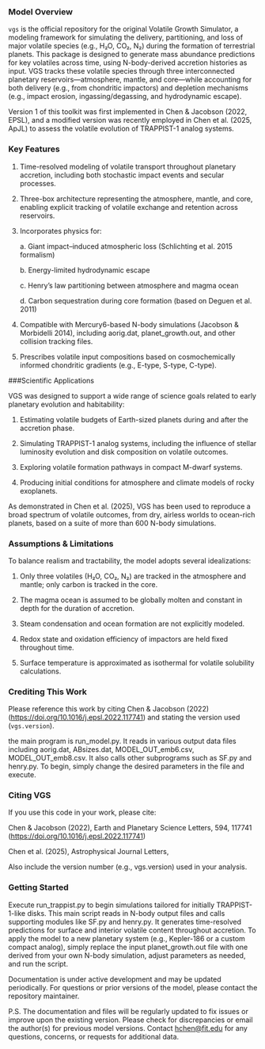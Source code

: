### Model Overview
`vgs` is the official repository for the original Volatile Growth Simulator, a modeling framework for simulating the delivery, partitioning, and loss of major volatile species (e.g., H₂O, CO₂, N₂) during the formation of terrestrial planets. This package is designed to generate mass abundance predictions for key volatiles across time, using N-body-derived accretion histories as input. VGS tracks these volatile species through three interconnected planetary reservoirs—atmosphere, mantle, and core—while accounting for both delivery (e.g., from chondritic impactors) and depletion mechanisms (e.g., impact erosion, ingassing/degassing, and hydrodynamic escape).

Version 1 of this toolkit was first implemented in Chen & Jacobson (2022, EPSL), and a modified version was recently employed in Chen et al. (2025, ApJL) to assess the volatile evolution of TRAPPIST-1 analog systems.


### Key Features

1. Time-resolved modeling of volatile transport throughout planetary accretion, including both stochastic impact events and secular processes.

2. Three-box architecture representing the atmosphere, mantle, and core, enabling explicit tracking of volatile exchange and retention across reservoirs.

3. Incorporates physics for:

      a. Giant impact–induced atmospheric loss (Schlichting et al. 2015 formalism)

      b. Energy-limited hydrodynamic escape

      c. Henry’s law partitioning between atmosphere and magma ocean

      d. Carbon sequestration during core formation (based on Deguen et al. 2011)

4. Compatible with Mercury6-based N-body simulations (Jacobson & Morbidelli 2014), including aorig.dat, planet_growth.out, and other collision tracking files.

5. Prescribes volatile input compositions based on cosmochemically informed chondritic gradients (e.g., E-type, S-type, C-type).

###Scientific Applications

VGS was designed to support a wide range of science goals related to early planetary evolution and habitability:

  1. Estimating volatile budgets of Earth-sized planets during and after the accretion phase.

  2. Simulating TRAPPIST-1 analog systems, including the influence of stellar luminosity evolution and disk composition on volatile outcomes.

  3. Exploring volatile formation pathways in compact M-dwarf systems.

  4. Producing initial conditions for atmosphere and climate models of rocky exoplanets.

As demonstrated in Chen et al. (2025), VGS has been used to reproduce a broad spectrum of volatile outcomes, from dry, airless worlds to ocean-rich planets, based on a suite of more than 600 N-body simulations.

### Assumptions & Limitations

To balance realism and tractability, the model adopts several idealizations:

  1. Only three volatiles (H₂O, CO₂, N₂) are tracked in the atmosphere and mantle; only carbon is tracked in the core.

  2. The magma ocean is assumed to be globally molten and constant in depth for the duration of accretion.

  3. Steam condensation and ocean formation are not explicitly modeled.

  4. Redox state and oxidation efficiency of impactors are held fixed throughout time.

  5. Surface temperature is approximated as isothermal for volatile solubility calculations.

### Crediting This Work
Please reference this work by citing Chen & Jacobson (2022) (https://doi.org/10.1016/j.epsl.2022.117741) and stating the version used (`vgs.version`).


the main program is run_model.py. It reads in various output data files including aorig.dat, ABsizes.dat, MODEL_OUT_emb6.csv, MODEL_OUT_emb8.csv. It also calls other subprograms such as SF.py and henry.py. To begin, simply change the desired parameters in the file and execute.
### Citing VGS

If you use this code in your work, please cite:

Chen & Jacobson (2022), Earth and Planetary Science Letters, 594, 117741 (https://doi.org/10.1016/j.epsl.2022.117741)

Chen et al. (2025), Astrophysical Journal Letters, 

Also include the version number (e.g., vgs.version) used in your analysis.

### Getting Started

Execute run_trappist.py to begin simulations tailored for initially TRAPPIST-1-like disks. This main script reads in N-body output files and calls supporting modules like SF.py and henry.py. It generates time-resolved predictions for surface and interior volatile content throughout accretion. To apply the model to a new planetary system (e.g., Kepler-186 or a custom compact analog), simply replace the input planet_growth.out file with one derived from your own N-body simulation, adjust parameters as needed, and run the script.

Documentation is under active development and may be updated periodically. For questions or prior versions of the model, please contact the repository maintainer.

P.S. The documentation and files will be regularly updated to fix issues or improve upon the existing version. Please check for discrepancies or email the author(s) for previous model versions. Contact hchen@fit.edu for any questions, concerns, or requests for additional data.
